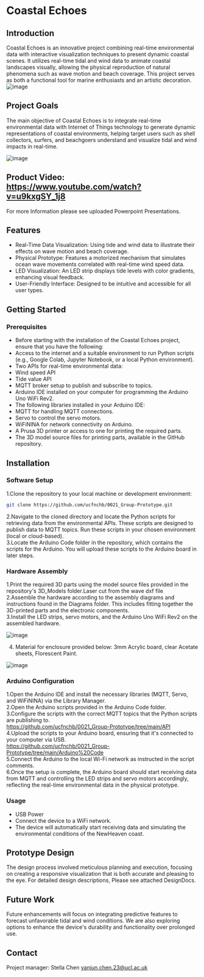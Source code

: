 # Coastal Echoes 
## Introduction
Coastal Echoes is an innovative project combining real-time environmental data with interactive visualization techniques to present dynamic coastal scenes. It utilizes real-time tidal and wind data to animate coastal landscapes visually, allowing the physical reproduction of natural phenomena such as wave motion and beach coverage. This project serves as both a functional tool for marine enthusiasts and an artistic decoration.
![image](https://github.com/ucfnchb/0021_Group-Prototype/assets/146268411/12851bbd-3736-4bdf-b1c0-feba94bf050c)

## Project Goals
The main objective of Coastal Echoes is to integrate real-time environmental data with Internet of Things technology to generate dynamic representations of coastal environments, helping target users such as shell collectors, surfers, and beachgoers understand and visualize tidal and wind impacts in real-time.

![image](https://github.com/ucfnchb/0021_Group-Prototype/assets/146268411/6a6c78ec-37d7-48a3-bc7a-b0236b874a3e)

## Product Video: https://www.youtube.com/watch?v=u9kxgSY_1j8
For more Information please see uploaded Powerpoint Presentations.
## Features
* Real-Time Data Visualization: Using tide and wind data to illustrate their effects on wave motion and beach coverage.
* Physical Prototype: Features a motorized mechanism that simulates ocean wave movements correlated with real-time wind speed data.
* LED Visualization: An LED strip displays tide levels with color gradients, enhancing visual feedback.
* User-Friendly Interface: Designed to be intuitive and accessible for all user types.
## Getting Started
### Prerequisites
* Before starting with the installation of the Coastal Echoes project, ensure that you have the following:
* Access to the internet and a suitable environment to run Python scripts (e.g., Google Colab, Jupyter Notebook, or a local Python environment).
* Two APIs for real-time environmental data:
* Wind speed API
* Tide value API
* MQTT broker setup to publish and subscribe to topics.
* Arduino IDE installed on your computer for programming the Arduino Uno WiFi Rev2.
* The following libraries installed in your Arduino IDE:
* MQTT for handling MQTT connections.
* Servo to control the servo motors.
* WiFiNINA for network connectivity on Arduino.
* A Prusa 3D printer or access to one for printing the required parts.
* The 3D model source files for printing parts, available in the GitHub repository.
## Installation
### Software Setup
1.Clone the repository to your local machine or development environment:
```bash
git clone https://github.com/ucfnchb/0021_Group-Prototype.git
```
2.Navigate to the cloned directory and locate the Python scripts for retrieving data from the environmental APIs. These scripts are designed to publish data to MQTT topics. Run these scripts in your chosen environment (local or cloud-based).<br>
3.Locate the Arduino Code folder in the repository, which contains the scripts for the Arduino. You will upload these scripts to the Arduino board in later steps.
### Hardware Assembly

1.Print the required 3D parts using the model source files provided in the repository's 3D_Models folder.Laser cut from the wave dxf file<br>
2.Assemble the hardware according to the assembly diagrams and instructions found in the Diagrams folder. This includes fitting together the 3D-printed parts and the electronic components.<br>
3.Install the LED strips, servo motors, and the Arduino Uno WiFi Rev2 on the assembled hardware.

![image](https://github.com/ucfnchb/0021_Group-Prototype/assets/146268411/d557beed-3214-48d9-b503-385abf4a6cb6)

4. Material for enclosure provided below: 3mm Acrylic board, clear Acetate sheets, Florescent Paint.

![image](https://github.com/ucfnchb/0021_Group-Prototype/assets/146268411/bc395aac-5f5e-4a4c-80db-b90528b92922)

### Arduino Configuration
1.Open the Arduino IDE and install the necessary libraries (MQTT, Servo, and WiFiNINA) via the Library Manager. <br>
2.Open the Arduino scripts provided in the Arduino Code folder. <br>
3.Configure the scripts with the correct MQTT topics that the Python scripts are publishing to.<br>
https://github.com/ucfnchb/0021_Group-Prototype/tree/main/API<br>
4.Upload the scripts to your Arduino board, ensuring that it's connected to your computer via USB.<br>
https://github.com/ucfnchb/0021_Group-Prototype/tree/main/Arduino%20Code<br>
5.Connect the Arduino to the local Wi-Fi network as instructed in the script comments.<br>
6.Once the setup is complete, the Arduino board should start receiving data from MQTT and controlling the LED strips and servo motors accordingly, reflecting the real-time environmental data in the physical prototype.
### Usage
* USB Power
* Connect the device to a WiFi network.
* The device will automatically start receiving data and simulating the environmental conditions of the NewHeaven coast.
## Prototype Design
The design process involved meticulous planning and execution, focusing on creating a responsive visualization that is both accurate and pleasing to the eye. For detailed design descriptions, Please see attached DesignDocs. 
## Future Work
Future enhancements will focus on integrating predictive features to forecast unfavorable tidal and wind conditions. We are also exploring options to enhance the device's durability and functionality over prolonged use.
## Contact
Project manager: Stella Chen yanjun.chen.23@ucl.ac.uk

